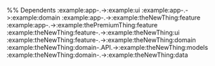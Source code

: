 
%% Dependents
:example:app-.->:example:ui
:example:app-.->:example:domain
:example:app-.->:example:theNewThing:feature
:example:app-.->:example:thePremiumThing:feature
:example:theNewThing:feature-.->:example:theNewThing:ui
:example:theNewThing:feature-.->:example:theNewThing:domain
:example:theNewThing:domain-.API.->:example:theNewThing:models
:example:theNewThing:domain-.->:example:theNewThing:data
```